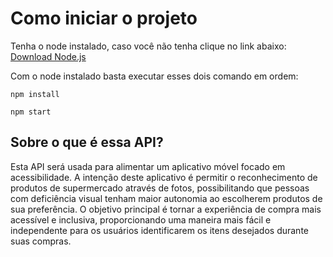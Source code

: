 # Como iniciar o projeto

Tenha o node instalado, caso você não tenha clique no link abaixo:
[Download Node.js](https://nodejs.org/en/download)

Com o node instalado basta executar esses dois comando em ordem:
```
npm install
```
```
npm start
```


## Sobre o que é essa API?

Esta API será usada para alimentar um aplicativo móvel focado em acessibilidade. A intenção deste aplicativo é permitir o reconhecimento de produtos de supermercado através de fotos, possibilitando que pessoas com deficiência visual tenham maior autonomia ao escolherem produtos de sua preferência. O objetivo principal é tornar a experiência de compra mais acessível e inclusiva, proporcionando uma maneira mais fácil e independente para os usuários identificarem os itens desejados durante suas compras.
